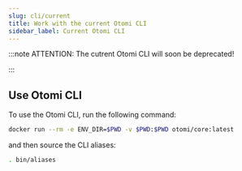 ```yaml
---
slug: cli/current
title: Work with the current Otomi CLI
sidebar_label: Current Otomi CLI
---
```


:::note ATTENTION: The cutrent Otomi CLI will soon be deprecated!

:::

## Use Otomi CLI

To use the Otomi CLI, run the following command:

```bash
docker run --rm -e ENV_DIR=$PWD -v $PWD:$PWD otomi/core:latest
```

and then source the CLI aliases:

```bash
. bin/aliases
```
